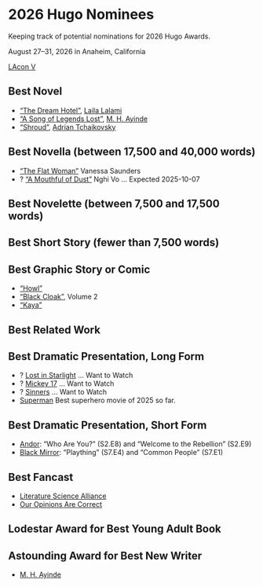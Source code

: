 # 2026 Hugo Nominees

Keeping track of potential nominations for 2026 Hugo Awards.

August 27–31, 2026 in Anaheim, California

[LAcon V](https://www.lacon.org/)

## Best Novel
- [“The Dream Hotel”](https://www.penguinrandomhouse.com/books/717465/the-dream-hotel-a-read-with-jenna-pick-by-laila-lalami/), [Laila Lalami](https://lailalalami.com/)
- [“A Song of Legends Lost”](https://www.simonandschuster.com/books/A-Song-of-Legends-Lost/M-H-Ayinde/Invoker-Trilogy/9781668086834), [M. H. Ayinde](https://www.mhayinde.com/)
- [“Shroud”](https://www.panmacmillan.com/authors/adrian-tchaikovsky/shroud/9781035013791), [Adrian Tchaikovsky](https://adriantchaikovsky.com/)

## Best Novella (between 17,500 and 40,000 words)
- [“The Flat Woman”](https://www.uapress.ua.edu/9781573662086/the-flat-woman/) Vanessa Saunders
- ? [“A Mouthful of Dust”](https://torpublishinggroup.com/a-mouthful-of-dust/) Nghi Vo ... Expected 2025-10-07

## Best Novelette (between 7,500 and 17,500 words)

## Best Short Story (fewer than 7,500 words)

## Best Graphic Story or Comic
- [“Howl”](https://comicsahoy.com/series/howl)
- [“Black Cloak”](https://imagecomics.com/comics/releases/black-cloak-tp-vol-2), Volume 2
- [“Kaya”](https://imagecomics.com/comics/series/kaya)

## Best Related Work

## Best Dramatic Presentation, Long Form
- ? [Lost in Starlight](https://www.netflix.com/title/81664623) ... Want to Watch
- ? [Mickey 17](https://www.hbomax.com/movies/mickey-17/fbe17356-9db7-4ab3-928e-32978e0cfbc7) ... Want to Watch
- ? [Sinners](https://www.hbomax.com/movies/sinners/2a072173-2bac-43ba-9933-10eba021ed96) ... Want to Watch
- [Superman](https://en.wikipedia.org/wiki/Superman_(2025_film)) Best superhero movie of 2025 so far.

## Best Dramatic Presentation, Short Form
- [Andor](https://www.disneyplus.com/browse/entity-faba988a-a9f5-45f2-a074-0775a7d6f67a): “Who Are You?” (S2.E8) and “Welcome to the Rebellion” (S2.E9)
- [Black Mirror](https://www.netflix.com/title/70264888): “Plaything” (S7.E4) and “Common People” (S7.E1)

## Best Fancast
- [Literature Science Alliance](https://www.youtube.com/@LiteratureScienceAlliance)
- [Our Opinions Are Correct](https://www.ouropinionsarecorrect.com/)

## Lodestar Award for Best Young Adult Book

## Astounding Award for Best New Writer
- [M. H. Ayinde](https://www.mhayinde.com/)
